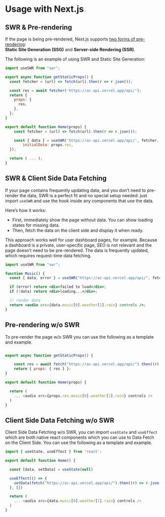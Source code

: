 # Usage with Next.js

## SWR & Pre-rendering

If the page is being pre-rendered, Next.js supports [two forms of pre-rendering](https://nextjs.org/docs/basic-features/data-fetching):<br />
**Static Site Generation (SSG)** and **Server-side Rendering (SSR)**.

The following is an example of using SWR and Static Site Generation:

```jsx
import useSWR from "swr";

export async function getStaticProps() {
  const fetcher = (url) => fetch(url).then(r => r.json());

  const res = await fetcher('https://ac-api.vercel.app/api/');
  return {
    props: {
      res,
    },
  };
}

export default function Home(props) {
	const fetcher = (url) => fetch(url).then(r => r.json());

	const { data } = useSWR('https://ac-api.vercel.app/api/', fetcher, {
		initialData: props.res,
  });

  return ( ... );
}
```

## SWR & Client Side Data Fetching

If your page contains frequently updating data, and you don’t need to pre-render the data, SWR is a perfect fit and no special setup needed: just import `useSWR` and use the hook inside any components that use the data.

Here’s how it works:

- First, immediately show the page without data. You can show loading states for missing data.
- Then, fetch the data on the client side and display it when ready.

This approach works well for user dashboard pages, for example. Because a dashboard is a private, user-specific page, SEO is not relevant and the page doesn’t need to be pre-rendered. The data is frequently updated, which requires request-time data fetching.

```jsx
import useSWR from "swr";

function Music() {
  const { data, error } = useSWR("https://ac-api.vercel.app/api/", fetch);

  if (error) return <div>failed to load</div>;
  if (!data) return <div>loading...</div>;

  // render data
  return <audio src={data.music[0].weather[1].rain} controls />;
}
```

## Pre-rendering w/o SWR

To pre-render the page w/o SWR you can use the following as a template and example.

```jsx

export async function getStaticProps() {

	const res = await fetch("https://ac-api.vercel.app/api/").then((r) => r.json());
	return { props: { res } };
}

export default function Home(props) {

  return (
    ... <audio src={props.res.music[0].weather[1].rain} controls />
  )
}

```

## Client Side Data Fetching w/o SWR

Client Side Data Fetching w/o SWR, you can import `useState` and `useEffect` which are both native react components which you can use to Data Fetch on the Client Side.
You can use the following as a template and example.

```jsx
import { useState, useEffect } from 'react';

export default function Home() {

  const [data, setData] = useState(null)

  useEffect(() => {
    setData(fetch("https://ac-api.vercel.app/api/").then((r) => r.json()))
  }, [])

  return (
    ... <audio src={data.music[0].weather[1].rain} controls />
  )
}

```
